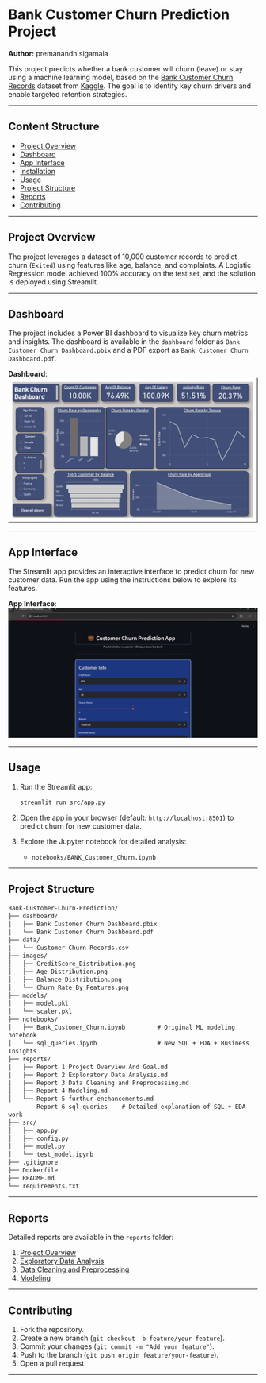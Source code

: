 # Bank Customer Churn Prediction Project

**Author:** premanandh sigamala

This project predicts whether a bank customer will churn (leave) or stay using a machine learning model, based on the [Bank Customer Churn Records](data/Customer-Churn-Records.csv) dataset from [Kaggle](https://www.kaggle.com/datasets/radheshyamkollipara/bank-customer-churn/data). The goal is to identify key churn drivers and enable targeted retention strategies.

---

## Content Structure

- [Project Overview](#project-overview)
- [Dashboard](#dashboard)
- [App Interface](#app-interface)
- [Installation](#installation)
- [Usage](#usage)
- [Project Structure](#project-structure)
- [Reports](#reports)
- [Contributing](#contributing)
---

## Project Overview

The project leverages a dataset of 10,000 customer records to predict churn (`Exited`) using features like age, balance, and complaints. A Logistic Regression model achieved 100% accuracy on the test set, and the solution is deployed using Streamlit.

---

## Dashboard

The project includes a Power BI dashboard to visualize key churn metrics and insights. The dashboard is available in the `dashboard` folder as `Bank Customer Churn Dashboard.pbix` and a PDF export as `Bank Customer Churn Dashboard.pdf`.

**Dashboard**:  
![Dashboard Screenshot](./images/bank_customer_churn_dashboard.jpeg)

---

## App Interface

The Streamlit app provides an interactive interface to predict churn for new customer data. Run the app using the instructions below to explore its features.

**App Interface**:  
![App Interface Screenshot](./images/customer_churn_prediction_app_interface.PNG)

---

## Usage

1. Run the Streamlit app:
   ```bash
   streamlit run src/app.py
   ```

2. Open the app in your browser (default: `http://localhost:8501`) to predict churn for new customer data.

3. Explore the Jupyter notebook for detailed analysis:
   - `notebooks/BANK_Customer_Churn.ipynb`

---

## Project Structure

```
Bank-Customer-Churn-Prediction/
├── dashboard/
│   ├── Bank Customer Churn Dashboard.pbix
│   └── Bank Customer Churn Dashboard.pdf
├── data/
│   └── Customer-Churn-Records.csv
├── images/
│   ├── CreditScore_Distribution.png
│   ├── Age_Distribution.png
│   ├── Balance_Distribution.png
│   └── Churn_Rate_By_Features.png
├── models/
│   ├── model.pkl
│   └── scaler.pkl
├── notebooks/
│   ├── Bank_Customer_Churn.ipynb         # Original ML modeling notebook
│   └── sql_queries.ipynb                 # New SQL + EDA + Business Insights
├── reports/
│   ├── Report 1 Project Overview And Goal.md
│   ├── Report 2 Exploratory Data Analysis.md
│   ├── Report 3 Data Cleaning and Preprocessing.md
│   ├── Report 4 Modeling.md
│   └── Report 5 furthur enchancements.md  
        Report 6 sql queries    # Detailed explanation of SQL + EDA work
├── src/
│   ├── app.py
│   ├── config.py
│   ├── model.py
│   └── test_model.ipynb
├── .gitignore
├── Dockerfile
├── README.md
└── requirements.txt
```

---

## Reports

Detailed reports are available in the `reports` folder:
1. [Project Overview](reports/Report%201%20Project%20Overview%20And%20Goal.md)
2. [Exploratory Data Analysis](reports/Report%202%20Exploratory%20Data%20Analysis.md)
3. [Data Cleaning and Preprocessing](reports/Report%203%20Data%20Cleaning%20and%20Preprocessing.md)
4. [Modeling](reports/Report%204%20Modeling.md)

---

## Contributing

1. Fork the repository.
2. Create a new branch (`git checkout -b feature/your-feature`).
3. Commit your changes (`git commit -m "Add your feature"`).
4. Push to the branch (`git push origin feature/your-feature`).
5. Open a pull request.

---
